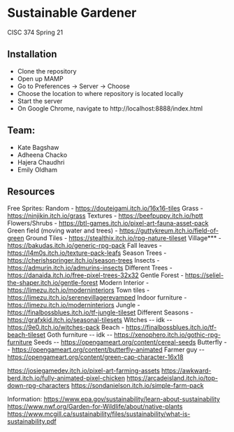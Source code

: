 # Sustainable Gardener
CISC 374 Spring 21

## Installation
- Clone the repository 
- Open up MAMP 
- Go to Preferences -> Server -> Choose
- Choose the location to where repository is located locally
- Start the server
- On Google Chrome, navigate to http://localhost:8888/index.html

## Team: ##
- Kate Bagshaw
- Adheena Chacko
- Hajera Chaudhri
- Emily Oldham

## Resources ##
Free Sprites: 
Random -  https://douteigami.itch.io/16x16-tiles 
Grass - https://ninjikin.itch.io/grass
Textures - https://beefpuppy.itch.io/hptt
Flowers/Shrubs -  https://btl-games.itch.io/pixel-art-fauna-asset-pack
Green field (moving water and trees) - https://guttykreum.itch.io/field-of-green
Ground Tiles -  https://stealthix.itch.io/rpg-nature-tileset 
Village*** - https://bakudas.itch.io/generic-rpg-pack 
Fall leaves - https://l4m0s.itch.io/texture-pack-leafs 
Season Trees - https://cherishspringer.itch.io/season-trees 
Insects - https://admurin.itch.io/admurins-insects 
Different Trees - https://danaida.itch.io/free-pixel-trees-32x32
Gentle Forest - https://seliel-the-shaper.itch.io/gentle-forest 
Modern Interior - https://limezu.itch.io/moderninteriors 
Town tiles - https://limezu.itch.io/serenevillagerevamped
Indoor furniture - https://limezu.itch.io/moderninteriors 
Jungle - https://finalbossblues.itch.io/tf-jungle-tileset
Different Seasons - https://grafxkid.itch.io/seasonal-tilesets 
Witches -- idk -- https://9e0.itch.io/witches-pack 
Beach - https://finalbossblues.itch.io/tf-beach-tileset 
Goth furniture -- idk -- https://xenophero.itch.io/gothic-rpg-furniture 
Seeds -- https://opengameart.org/content/cereal-seeds
Butterfly -- https://opengameart.org/content/butterfly-animated 
Farmer guy -- https://opengameart.org/content/green-cap-character-16x18 


https://josiegamedev.itch.io/pixel-art-farming-assets
https://awkward-berd.itch.io/fully-animated-pixel-chicken 
https://arcadeisland.itch.io/top-down-rpg-characters 
https://sondanielson.itch.io/simple-farm-pack 

Information: 
https://www.epa.gov/sustainability/learn-about-sustainability 
https://www.nwf.org/Garden-for-Wildlife/about/native-plants 
https://www.mcgill.ca/sustainability/files/sustainability/what-is-sustainability.pdf 




